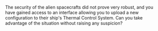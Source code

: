 The security of the alien spacecrafts did not prove very robust, and you have gained access to an interface allowing you to upload a new configuration to their ship's Thermal Control System. Can you take advantage of the situation without raising any suspicion?
